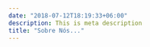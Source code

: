 ```yaml
---
date: "2018-07-12T18:19:33+06:00"
description: This is meta description
title: "Sobre Nós..."
---
```


